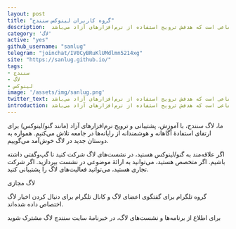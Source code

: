 ```yaml
---
layout: post
title: "گروه کاربران لینوکس سنندج"
description:  لاگ سنندج گروهی غیرانتفاعی است که هدفش ترویج استفاده از نرم‌افزارهای آزاد می‌باشد 
category: 'لاگ'
active: "yes"
github_username: "sanlug"
telegram: "joinchat/IV0CyBRuKlUMdlmn5214xg"
site: "https://sanlug.github.io/"
tags:
- سنندج
- لاگ
- لینوکس
image: '/assets/img/sanlug.png'
twitter_text: لاگ سنندج گروهی غیرانتفاعی است که هدفش ترویج استفاده از نرم‌افزارهای آزاد می‌باشد 
introduction: لاگ سنندج گروهی غیرانتفاعی است که هدفش ترویج استفاده از نرم‌افزارهای آزاد می‌باشد 
---
```


ما، لاگ سنندج، با آموزش، پشتیبانی و ترویج نرم‌افزارهای آزاد (مانند گنو/لینوکس) برای ارتقای استفادهٔ آگاهانه و هوشمندانه از رایانه‌ها در جامعه تلاش می‌کنیم. همواره به دوستان جدید در لاگ خوش‌آمد می‌گوییم. 

اگر علاقه‌مند به گنو/لینوکس هستید، در نشست‌های لاگ شرکت کنید تا گپ‌وگفتی داشته باشیم. اگر متخصص هستید، می‌توانید به ارائهٔ موضوعی در نشست بپردازید. اگر شرکت تجاری هستید، می‌توانید فعالیت‌های لاگ را پشتیبانی کنید.


لاگ مجازی

گروه تلگرام برای گفتگوی اعضای لاگ و کانال تلگرام برای دنبال کردن اخبار لاگ اختصاص داده شده‌اند. 


برای اطلاع از برنامه‌ها و نشست‌های لاگ، در خبرنامهٔ سایت سنندج لاگ مشترک شوید 
